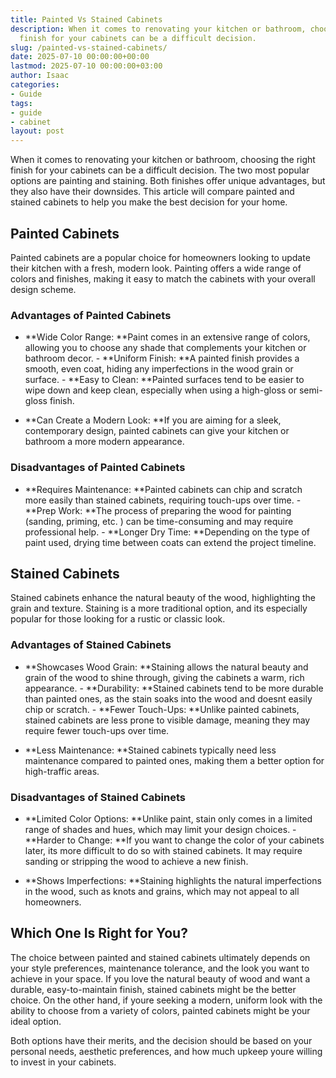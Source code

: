 ```yaml
---
title: Painted Vs Stained Cabinets
description: When it comes to renovating your kitchen or bathroom, choosing the right
  finish for your cabinets can be a difficult decision.
slug: /painted-vs-stained-cabinets/
date: 2025-07-10 00:00:00+00:00
lastmod: 2025-07-10 00:00:00+03:00
author: Isaac
categories:
- Guide
tags:
- guide
- cabinet
layout: post
---
```

When it comes to renovating your kitchen or bathroom, choosing the right finish for your cabinets can be a difficult decision. The two most popular options are painting and staining. Both finishes offer unique advantages, but they also have their downsides. This article will compare painted and stained cabinets to help you make the best decision for your home.

##  Painted Cabinets

Painted cabinets are a popular choice for homeowners looking to update their kitchen with a fresh, modern look. Painting offers a wide range of colors and finishes, making it easy to match the cabinets with your overall design scheme.

###  Advantages of Painted Cabinets

- **Wide Color Range: **Paint comes in an extensive range of colors, allowing you to choose any shade that complements your kitchen or bathroom decor. - **Uniform Finish: **A painted finish provides a smooth, even coat, hiding any imperfections in the wood grain or surface. - **Easy to Clean: **Painted surfaces tend to be easier to wipe down and keep clean, especially when using a high-gloss or semi-gloss finish.

- **Can Create a Modern Look: **If you are aiming for a sleek, contemporary design, painted cabinets can give your kitchen or bathroom a more modern appearance.

###  Disadvantages of Painted Cabinets

- **Requires Maintenance: **Painted cabinets can chip and scratch more easily than stained cabinets, requiring touch-ups over time. - **Prep Work: **The process of preparing the wood for painting (sanding, priming, etc. ) can be time-consuming and may require professional help. - **Longer Dry Time: **Depending on the type of paint used, drying time between coats can extend the project timeline.

##  Stained Cabinets

Stained cabinets enhance the natural beauty of the wood, highlighting the grain and texture. Staining is a more traditional option, and its especially popular for those looking for a rustic or classic look.

###  Advantages of Stained Cabinets

- **Showcases Wood Grain: **Staining allows the natural beauty and grain of the wood to shine through, giving the cabinets a warm, rich appearance. - **Durability: **Stained cabinets tend to be more durable than painted ones, as the stain soaks into the wood and doesnt easily chip or scratch. - **Fewer Touch-Ups: **Unlike painted cabinets, stained cabinets are less prone to visible damage, meaning they may require fewer touch-ups over time.

- **Less Maintenance: **Stained cabinets typically need less maintenance compared to painted ones, making them a better option for high-traffic areas.

###  Disadvantages of Stained Cabinets

- **Limited Color Options: **Unlike paint, stain only comes in a limited range of shades and hues, which may limit your design choices. - **Harder to Change: **If you want to change the color of your cabinets later, its more difficult to do so with stained cabinets. It may require sanding or stripping the wood to achieve a new finish.

- **Shows Imperfections: **Staining highlights the natural imperfections in the wood, such as knots and grains, which may not appeal to all homeowners.

##  Which One Is Right for You?

The choice between painted and stained cabinets ultimately depends on your style preferences, maintenance tolerance, and the look you want to achieve in your space. If you love the natural beauty of wood and want a durable, easy-to-maintain finish, stained cabinets might be the better choice. On the other hand, if youre seeking a modern, uniform look with the ability to choose from a variety of colors, painted cabinets might be your ideal option.

Both options have their merits, and the decision should be based on your personal needs, aesthetic preferences, and how much upkeep youre willing to invest in your cabinets.